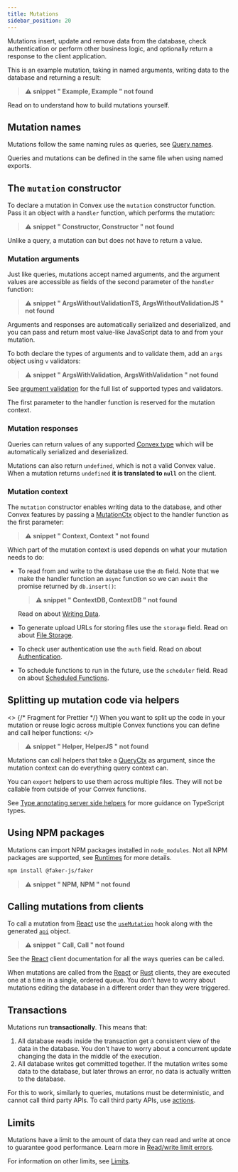 ```yaml
---
title: Mutations
sidebar_position: 20
---
```













Mutations insert, update and remove data from the database, check authentication
or perform other business logic, and optionally return a response to the client
application.

This is an example mutation, taking in named arguments, writing data to the
database and returning a result:

> **⚠ snippet " Example, Example " not found**

Read on to understand how to build mutations yourself.

## Mutation names

Mutations follow the same naming rules as queries, see
[Query names](/functions/query-functions.mdx#query-names).

Queries and mutations can be defined in the same file when using named exports.

## The `mutation` constructor

To declare a mutation in Convex use the `mutation` constructor function. Pass it
an object with a `handler` function, which performs the mutation:

> **⚠ snippet " Constructor, Constructor " not found**

Unlike a query, a mutation can but does not have to return a value.

### Mutation arguments

Just like queries, mutations accept named arguments, and the argument values are
accessible as fields of the second parameter of the `handler` function:

> **⚠ snippet " ArgsWithoutValidationTS, ArgsWithoutValidationJS " not found**

Arguments and responses are automatically serialized and deserialized, and you
can pass and return most value-like JavaScript data to and from your mutation.

To both declare the types of arguments and to validate them, add an `args`
object using `v` validators:

> **⚠ snippet " ArgsWithValidation, ArgsWithValidation " not found**

See [argument validation](/functions/validation.mdx) for the full list of
supported types and validators.

The first parameter to the handler function is reserved for the mutation
context.

### Mutation responses

Queries can return values of any supported
[Convex type](/functions/validation.mdx) which will be automatically serialized
and deserialized.

Mutations can also return `undefined`, which is not a valid Convex value. When a
mutation returns `undefined` **it is translated to `null`** on the client.

### Mutation context

The `mutation` constructor enables writing data to the database, and other
Convex features by passing a [MutationCtx](/generated-api/server.md#mutationctx)
object to the handler function as the first parameter:

> **⚠ snippet " Context, Context " not found**

Which part of the mutation context is used depends on what your mutation needs
to do:

- To read from and write to the database use the `db` field. Note that we make
  the handler function an `async` function so we can `await` the promise
  returned by `db.insert()`:

  > **⚠ snippet " ContextDB, ContextDB " not found**

  Read on about [Writing Data](/database/writing-data.mdx).

- To generate upload URLs for storing files use the `storage` field. Read on
  about [File Storage](/file-storage.mdx).
- To check user authentication use the `auth` field. Read on about
  [Authentication](/auth.mdx).
- To schedule functions to run in the future, use the `scheduler` field. Read on
  about [Scheduled Functions](/scheduling/scheduled-functions.mdx).

## Splitting up mutation code via helpers

<>
  {/* Fragment for Prettier */}
  When you want to split up the code in your mutation or reuse logic across
  multiple Convex functions you can define and call helper
  <LanguageSelector verbose /> functions:
</>

> **⚠ snippet " Helper, HelperJS " not found**

Mutations can call helpers that take a
[QueryCtx](/generated-api/server.md#queryctx) as argument, since the mutation
context can do everything query context can.

You can `export` helpers to use them across multiple files. They will not be
callable from outside of your Convex functions.

See
[Type annotating server side helpers](/understanding/best-practices/typescript.mdx#type-annotating-server-side-helpers)
for more guidance on TypeScript types.

## Using NPM packages

Mutations can import NPM packages installed in `node_modules`. Not all NPM
packages are supported, see
[Runtimes](/functions/runtimes.mdx#default-convex-runtime) for more details.

```sh
npm install @faker-js/faker
```

> **⚠ snippet " NPM, NPM " not found**

## Calling mutations from clients

To call a mutation from [React](/client/react.mdx) use the
[`useMutation`](/client/react.mdx#editing-data) hook along with the generated
[`api`](/generated-api/api) object.

> **⚠ snippet " Call, Call " not found**

See the [React](/client/react.mdx) client documentation for all the ways queries
can be called.

When mutations are called from the [React](/client/react.mdx) or
[Rust](/client/rust.md) clients, they are executed one at a time in a single,
ordered queue. You don't have to worry about mutations editing the database in a
different order than they were triggered.

## Transactions

Mutations run **transactionally**. This means that:

1. All database reads inside the transaction get a consistent view of the data
   in the database. You don't have to worry about a concurrent update changing
   the data in the middle of the execution.
2. All database writes get committed together. If the mutation writes some data
   to the database, but later throws an error, no data is actually written to
   the database.

For this to work, similarly to queries, mutations must be deterministic, and
cannot call third party APIs. To call third party APIs, use
[actions](/functions/actions.mdx).

## Limits

Mutations have a limit to the amount of data they can read and write at once to
guarantee good performance. Learn more in
[Read/write limit errors](/functions/error-handling/error-handling.mdx#readwrite-limit-errors).

For information on other limits, see [Limits](/production/state/limits.mdx).
